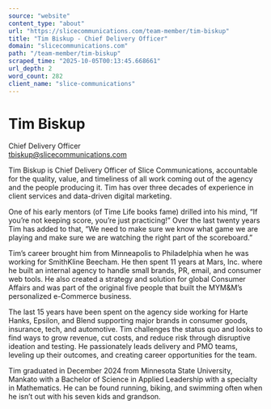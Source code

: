 ```yaml
---
source: "website"
content_type: "about"
url: "https://slicecommunications.com/team-member/tim-biskup"
title: "Tim Biskup - Chief Delivery Officer"
domain: "slicecommunications.com"
path: "/team-member/tim-biskup"
scraped_time: "2025-10-05T00:13:45.668661"
url_depth: 2
word_count: 282
client_name: "slice-communications"
---
```


# Tim Biskup

Chief Delivery Officer  
[tbiskup@slicecommunications.com](mailto:tbiskup@slicecommunications.com)

Tim Biskup is Chief Delivery Officer of Slice Communications, accountable for the quality, value, and timeliness of all work coming out of the agency and the people producing it. Tim has over three decades of experience in client services and data-driven digital marketing.

One of his early mentors (of Time Life books fame) drilled into his mind, “If you’re not keeping score, you’re just practicing!” Over the last twenty years Tim has added to that, “We need to make sure we know what game we are playing and make sure we are watching the right part of the scoreboard.”

Tim’s career brought him from Minneapolis to Philadelphia when he was working for SmithKline Beecham. He then spent 11 years at Mars, Inc. where he built an internal agency to handle small brands, PR, email, and consumer web tools. He also created a strategy and solution for global Consumer Affairs and was part of the original five people that built the MYM&M’s personalized e-Commerce business.

The last 15 years have been spent on the agency side working for Harte Hanks, Epsilon, and Blend supporting major brands in consumer goods, insurance, tech, and automotive. Tim challenges the status quo and looks to find ways to grow revenue, cut costs, and reduce risk through disruptive ideation and testing. He passionately leads delivery and PMO teams, leveling up their outcomes, and creating career opportunities for the team.

Tim graduated in December 2024 from Minnesota State University, Mankato with a Bachelor of Science in Applied Leadership with a specialty in Mathematics. He can be found running, biking, and swimming often when he isn’t out with his seven kids and grandson.